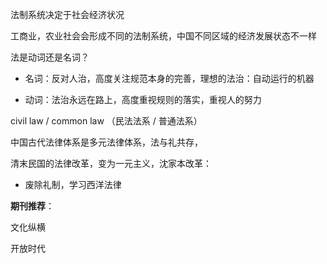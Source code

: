 法制系统决定于社会经济状况

工商业，农业社会会形成不同的法制系统，中国不同区域的经济发展状态不一样



法是动词还是名词？

- 名词：反对人治，高度关注规范本身的完善，理想的法治：自动运行的机器

- 动词：法治永远在路上，高度重视规则的落实，重视人的努力

civil law / common law （民法法系 / 普通法系）

中国古代法律体系是多元法律体系，法与礼共存，

清末民国的法律改革，变为一元主义，沈家本改革：

- 废除礼制，学习西洋法律

**期刊推荐**：

文化纵横

开放时代